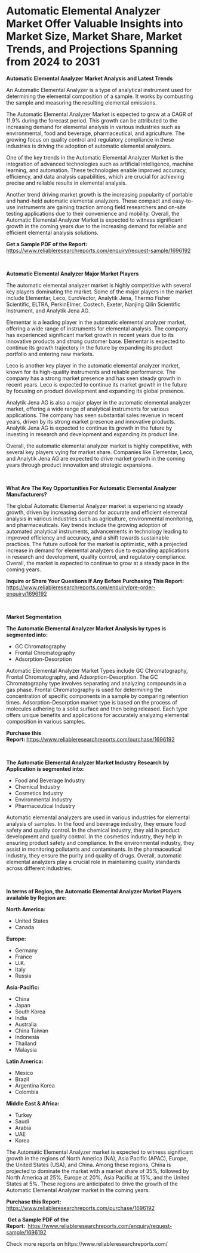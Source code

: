 <p><h1>Automatic Elemental Analyzer Market Offer Valuable Insights into Market Size, Market Share, Market Trends, and Projections Spanning from 2024 to 2031</h1></p><p><strong>Automatic Elemental Analyzer Market Analysis and Latest Trends</strong></p>
<p><p>An Automatic Elemental Analyzer is a type of analytical instrument used for determining the elemental composition of a sample. It works by combusting the sample and measuring the resulting elemental emissions.</p><p>The Automatic Elemental Analyzer Market is expected to grow at a CAGR of 11.9% during the forecast period. This growth can be attributed to the increasing demand for elemental analysis in various industries such as environmental, food and beverage, pharmaceutical, and agriculture. The growing focus on quality control and regulatory compliance in these industries is driving the adoption of automatic elemental analyzers.</p><p>One of the key trends in the Automatic Elemental Analyzer Market is the integration of advanced technologies such as artificial intelligence, machine learning, and automation. These technologies enable improved accuracy, efficiency, and data analysis capabilities, which are crucial for achieving precise and reliable results in elemental analysis.</p><p>Another trend driving market growth is the increasing popularity of portable and hand-held automatic elemental analyzers. These compact and easy-to-use instruments are gaining traction among field researchers and on-site testing applications due to their convenience and mobility. Overall, the Automatic Elemental Analyzer Market is expected to witness significant growth in the coming years due to the increasing demand for reliable and efficient elemental analysis solutions.</p></p>
<p><strong>Get a Sample PDF of the Report:&nbsp;</strong> <a href="https://www.reliableresearchreports.com/enquiry/request-sample/1696192">https://www.reliableresearchreports.com/enquiry/request-sample/1696192</a></p>
<p>&nbsp;</p>
<p><strong>Automatic Elemental Analyzer Major Market Players</strong></p>
<p><p>The automatic elemental analyzer market is highly competitive with several key players dominating the market. Some of the major players in the market include Elementar, Leco, EuroVector, Analytik Jena, Thermo Fisher Scientific, ELTRA, PerkinElmer, Costech, Exeter, Nanjing Qilin Scientific Instrument, and Analytik Jena AG.</p><p>Elementar is a leading player in the automatic elemental analyzer market, offering a wide range of instruments for elemental analysis. The company has experienced significant market growth in recent years due to its innovative products and strong customer base. Elementar is expected to continue its growth trajectory in the future by expanding its product portfolio and entering new markets.</p><p>Leco is another key player in the automatic elemental analyzer market, known for its high-quality instruments and reliable performance. The company has a strong market presence and has seen steady growth in recent years. Leco is expected to continue its market growth in the future by focusing on product development and expanding its global presence.</p><p>Analytik Jena AG is also a major player in the automatic elemental analyzer market, offering a wide range of analytical instruments for various applications. The company has seen substantial sales revenue in recent years, driven by its strong market presence and innovative products. Analytik Jena AG is expected to continue its growth in the future by investing in research and development and expanding its product line.</p><p>Overall, the automatic elemental analyzer market is highly competitive, with several key players vying for market share. Companies like Elementar, Leco, and Analytik Jena AG are expected to drive market growth in the coming years through product innovation and strategic expansions.</p></p>
<p>&nbsp;</p>
<p><strong>What Are The Key Opportunities For Automatic Elemental Analyzer Manufacturers?</strong></p>
<p><p>The global Automatic Elemental Analyzer market is experiencing steady growth, driven by increasing demand for accurate and efficient elemental analysis in various industries such as agriculture, environmental monitoring, and pharmaceuticals. Key trends include the growing adoption of automated analytical instruments, advancements in technology leading to improved efficiency and accuracy, and a shift towards sustainable practices. The future outlook for the market is optimistic, with a projected increase in demand for elemental analyzers due to expanding applications in research and development, quality control, and regulatory compliance. Overall, the market is expected to continue to grow at a steady pace in the coming years.</p></p>
<p><strong>Inquire or Share Your Questions If Any Before Purchasing This Report:</strong> <a href="https://www.reliableresearchreports.com/enquiry/pre-order-enquiry/1696192">https://www.reliableresearchreports.com/enquiry/pre-order-enquiry/1696192</a></p>
<p>&nbsp;</p>
<p><strong>Market Segmentation</strong></p>
<p><strong>The Automatic Elemental Analyzer Market Analysis by types is segmented into:</strong></p>
<p><ul><li>GC Chromatography</li><li>Frontal Chromatography</li><li>Adsorption-Desorption</li></ul></p>
<p><p>Automatic Elemental Analyzer Market Types include GC Chromatography, Frontal Chromatography, and Adsorption-Desorption. The GC Chromatography type involves separating and analyzing compounds in a gas phase. Frontal Chromatography is used for determining the concentration of specific components in a sample by comparing retention times. Adsorption-Desorption market type is based on the process of molecules adhering to a solid surface and then being released. Each type offers unique benefits and applications for accurately analyzing elemental composition in various samples.</p></p>
<p><strong>Purchase this Report:&nbsp;</strong><a href="https://www.reliableresearchreports.com/purchase/1696192">https://www.reliableresearchreports.com/purchase/1696192</a></p>
<p>&nbsp;</p>
<p><strong>The Automatic Elemental Analyzer Market Industry Research by Application is segmented into:</strong></p>
<p><ul><li>Food and Beverage Industry</li><li>Chemical Industry</li><li>Cosmetics Industry</li><li>Environmental Industry</li><li>Pharmaceutical Industry</li></ul></p>
<p><p>Automatic elemental analyzers are used in various industries for elemental analysis of samples. In the food and beverage industry, they ensure food safety and quality control. In the chemical industry, they aid in product development and quality control. In the cosmetics industry, they help in ensuring product safety and compliance. In the environmental industry, they assist in monitoring pollutants and contaminants. In the pharmaceutical industry, they ensure the purity and quality of drugs. Overall, automatic elemental analyzers play a crucial role in maintaining quality standards across different industries.</p></p>
<p>&nbsp;</p>
<p><strong>In terms of Region, the Automatic Elemental Analyzer Market Players available by Region are:</strong></p>
<p>
    <p> <strong> North America: </strong>
        <ul>
            <li>United States</li>
            <li>Canada</li>
        </ul>
        </p> 
    <p> <strong> Europe: </strong>
        <ul>
            <li>Germany</li>
            <li>France</li>
            <li>U.K.</li>
            <li>Italy</li>
            <li>Russia</li>
        </ul>
        </p> 
    <p> <strong> Asia-Pacific: </strong>
        <ul>
            <li>China</li>
            <li>Japan</li>
            <li>South Korea</li>
            <li>India</li>
            <li>Australia</li>
            <li>China Taiwan</li>
            <li>Indonesia</li>
            <li>Thailand</li>
            <li>Malaysia</li>
        </ul>
        </p> 
    <p> <strong> Latin America: </strong>
        <ul>
            <li>Mexico</li>
            <li>Brazil</li>
            <li>Argentina Korea</li>
            <li>Colombia</li>
        </ul>
        </p> 
    <p> <strong> Middle East & Africa: </strong>
        <ul>
            <li>Turkey</li>
            <li>Saudi</li>
            <li>Arabia</li>
            <li>UAE</li>
            <li>Korea</li>
        </ul>
    </p>
    </p>
<p><p>The Automatic Elemental Analyzer market is expected to witness significant growth in the regions of North America (NA), Asia Pacific (APAC), Europe, the United States (USA), and China. Among these regions, China is projected to dominate the market with a market share of 35%, followed by North America at 25%, Europe at 20%, Asia Pacific at 15%, and the United States at 5%. These regions are anticipated to drive the growth of the Automatic Elemental Analyzer market in the coming years.</p></p>
<p><strong>Purchase this Report: </strong><a href="https://www.reliableresearchreports.com/purchase/1696192">https://www.reliableresearchreports.com/purchase/1696192</a></p>
<p>&nbsp;<strong>Get a Sample PDF of the Report:&nbsp;&nbsp;</strong><a href="https://www.reliableresearchreports.com/enquiry/request-sample/1696192">https://www.reliableresearchreports.com/enquiry/request-sample/1696192</a></p>
<p><strong></strong></p>
<p>Check more reports on https://www.reliableresearchreports.com/</p>